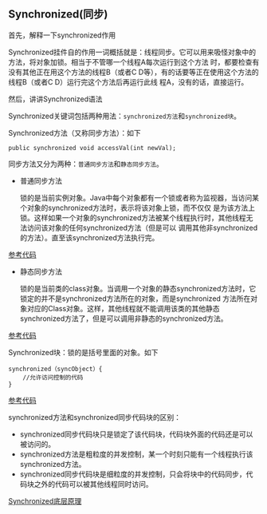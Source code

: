 ## Synchronized(同步)
首先，解释一下synchronized作用

Synchronized挂件自的作用一词概括就是：线程同步。它可以用来吸怪对象中的方法，将对象加锁。相当于不管哪一个线程A每次运行到这个方法
时，都要检查有没有其他正在用这个方法的线程B（或者C D等），有的话要等正在使用这个方法的线程B（或者C D）运行完这个方法后再运行此线
程A，没有的话，直接运行。

然后，讲讲Synchronized语法

Synchronized关键词包括两种用法：`synchronized方法`和`synchronized块`。

Synchronized方法（又称同步方法）：如下

    public synchronized void accessVal(int newVal);
    
同步方法又分为两种：`普通同步方法`和`静态同步方法`。

- 普通同步方法
    
    锁的是当前实例对象。Java中每个对象都有一个锁或者称为监视器，当访问某个对象的synchronized方法时，表示将该对象上锁，而不仅仅
    是为该方法上锁。这样如果一个对象的synchronized方法被某个线程执行时，其他线程无法访问该对象的任何synchronized方法（但是可以
    调用其他非synchronized的方法）。直至该synchronized方法执行完。
    
[参考代码](Synchronized.java)
    
- 静态同步方法

    锁的是当前类的class对象。当调用一个对象的静态synchronized方法时，它锁定的并不是synchronized方法所在的对象，而是synchronized
    方法所在对象对应的Class对象。这样，其他线程就不能调用该类的其他静态synchronized方法了，但是可以调用非静态的synchronized方法。

[参考代码](StaticSynchronized.java)

Synchronized块：锁的是括号里面的对象。如下

    synchronized（syncObject）{
        //允许访问控制的代码
    }

[参考代码](SynchronizedCode.java)
   
synchronized方法和synchronized同步代码块的区别：

- synchronized同步代码块只是锁定了该代码块，代码块外面的代码还是可以被访问的。
- synchronized方法是粗粒度的并发控制，某一个时刻只能有一个线程执行该synchronized方法。
- synchronized同步代码块是细粒度的并发控制，只会将块中的代码同步，代码块之外的代码可以被其他线程同时访问。

[Synchronized底层原理](https://www.cnblogs.com/mingyao123/p/7424911.html)

